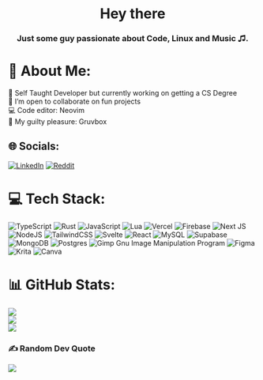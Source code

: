 <h1 align="center">Hey there</h1>
<h3 align="center">Just some guy passionate about Code, Linux and Music ♫.</h3>

# 💫 About Me:
🔭 Self Taught Developer but currently working on getting a CS Degree<br>👯 I’m open to collaborate on fun projects<br>:computer: Code editor: Neovim<br>:hand_over_mouth: My guilty pleasure: Gruvbox
## 🌐 Socials:
[![LinkedIn](https://img.shields.io/badge/LinkedIn-%230077B5.svg?logo=linkedin&logoColor=white)](https://linkedin.com/in/dmorettiv) [![Reddit](https://img.shields.io/badge/Reddit-%23FF4500.svg?logo=Reddit&logoColor=white)](https://reddit.com/user/drsh4d0w) 

# 💻 Tech Stack:
![TypeScript](https://img.shields.io/badge/typescript-%23007ACC.svg?style=for-the-badge&logo=typescript&logoColor=white) ![Rust](https://img.shields.io/badge/rust-%23000000.svg?style=for-the-badge&logo=rust&logoColor=white) ![JavaScript](https://img.shields.io/badge/javascript-%23323330.svg?style=for-the-badge&logo=javascript&logoColor=%23F7DF1E) ![Lua](https://img.shields.io/badge/lua-%23000080.svg?style=for-the-badge&logo=lua&logoColor=white) ![Vercel](https://img.shields.io/badge/vercel-%23000000.svg?style=for-the-badge&logo=vercel&logoColor=white) ![Firebase](https://img.shields.io/badge/firebase-%23039BE5.svg?style=for-the-badge&logo=firebase) ![Next JS](https://img.shields.io/badge/Next-black?style=for-the-badge&logo=next.js&logoColor=white) ![NodeJS](https://img.shields.io/badge/node.js-6DA55F?style=for-the-badge&logo=node.js&logoColor=white) ![TailwindCSS](https://img.shields.io/badge/tailwindcss-%2338B2AC.svg?style=for-the-badge&logo=tailwind-css&logoColor=white) ![Svelte](https://img.shields.io/badge/svelte-%23f1413d.svg?style=for-the-badge&logo=svelte&logoColor=white) ![React](https://img.shields.io/badge/react-%2320232a.svg?style=for-the-badge&logo=react&logoColor=%2361DAFB) ![MySQL](https://img.shields.io/badge/mysql-%2300f.svg?style=for-the-badge&logo=mysql&logoColor=white) 	![Supabase](https://img.shields.io/badge/Supabase-3ECF8E?style=for-the-badge&logo=supabase&logoColor=white) ![MongoDB](https://img.shields.io/badge/MongoDB-%234ea94b.svg?style=for-the-badge&logo=mongodb&logoColor=white) ![Postgres](https://img.shields.io/badge/postgres-%23316192.svg?style=for-the-badge&logo=postgresql&logoColor=white) ![Gimp Gnu Image Manipulation Program](https://img.shields.io/badge/Gimp-657D8B?style=for-the-badge&logo=gimp&logoColor=FFFFFF) 	![Figma](https://img.shields.io/badge/figma-%23F24E1E.svg?style=for-the-badge&logo=figma&logoColor=white) ![Krita](https://img.shields.io/badge/Krita-203759?style=for-the-badge&logo=krita&logoColor=EEF37B) ![Canva](https://img.shields.io/badge/Canva-%2300C4CC.svg?style=for-the-badge&logo=Canva&logoColor=white)
# 📊 GitHub Stats:
![](https://github-readme-stats-flax-sigma.vercel.app/api?username=drsh4dow&theme=gruvbox&hide_border=false&include_all_commits=true&count_private=true)<br/>
![](https://github-readme-streak-stats.herokuapp.com/?user=drsh4dow&theme=gruvbox&hide_border=false)<br/>
![](https://github-readme-stats.vercel.app/api/top-langs?username=DrSh4dow&langs_count=6&layout=compact&theme=gruvbox&hide_border=false&count_private=true&hide=JavaScript,Shell,Svelte,CSS,QML,Java,HTML,c%2B%2B,Ren%27Py)<br/>

### ✍️ Random Dev Quote
![](https://quotes-github-readme.vercel.app/api?type=horizontal&theme=gruvbox)
